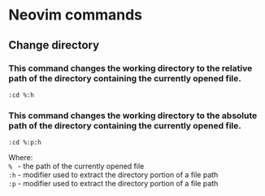 # Neovim commands
## Change directory
### This command changes the working directory to the relative path of the directory containing the currently opened file.
```nvim
:cd %:h
```
### This command changes the working directory to the absolute path of the directory containing the currently opened file.
```nvim
:cd %:p:h
```

Where:   
`% ` - the path of the currently opened file  
`:h` - modifier used to extract the directory portion of a file path  
`:p` - modifier used to extract the directory portion of a file path  
